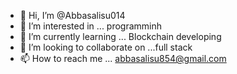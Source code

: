 - 👋 Hi, I’m @Abbasalisu014
- 👀 I’m interested in ... programminh
- 🌱 I’m currently learning ... Blockchain developing
- 💞️ I’m looking to collaborate on ...full stack 
- 📫 How to reach me ... abbasalisu854@gmail.com

<!---
Abbasalisu014/Abbasalisu014 is a ✨ special ✨ repository because its `README.md` (this file) appears on your GitHub profile.
You can click the Preview link to take a look at your changes.
--->
